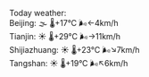 Today weather:  
Beijing: 🌫  🌡️+17°C 🌬️←4km/h  
Tianjin: ☀️   🌡️+29°C 🌬️→11km/h  
Shijiazhuang: ☀️   🌡️+23°C 🌬️↘7km/h  
Tangshan: ☀️   🌡️+19°C 🌬️↖6km/h  
